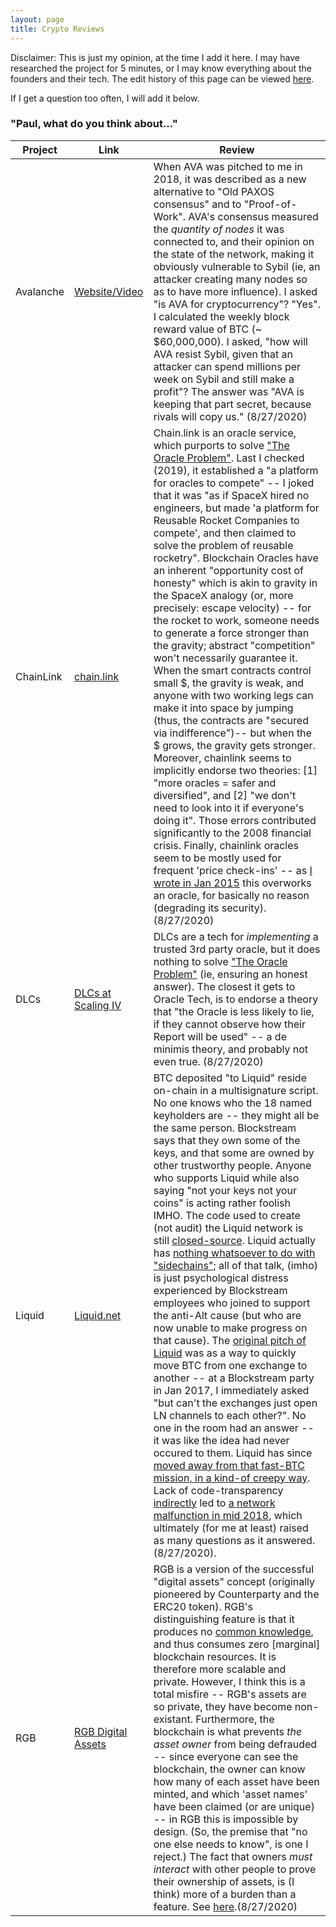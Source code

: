 ```yaml
---
layout: page
title: Crypto Reviews
---
```



Disclaimer: This is just my opinion, at the time I add it here. I may have researched the project for 5 minutes, or I may know everything about the founders and their tech. The edit history of this page can be viewed [here](https://github.com/truthcoin/www.truthcoin.info/commits/gh-pages/reviews).

If I get a question too often, I will add it below.

### "Paul, what do you think about..."

| Project | Link | Review |
|-|-|-|
| Avalanche | [Website/Video](https://www.avalabs.org/why-avalanche) | When AVA was pitched to me in 2018, it was described as a new alternative to "Old PAXOS consensus" and to "Proof-of-Work". AVA's consensus measured the *quantity of nodes* it was connected to, and their opinion on the state of the network, making it obviously vulnerable to Sybil (ie, an attacker creating many nodes so as to have more influence). I asked "is AVA for cryptocurrency"? "Yes". I calculated the weekly block reward value of BTC (~ $60,000,000). I asked, "how will AVA resist Sybil, given that an attacker can spend millions per week on Sybil and still make a profit"? The answer was "AVA is keeping that part secret, because rivals will copy us." (8/27/2020)|
| ChainLink | [chain.link](https://docs.chain.link/docs/reference-contracts) | Chain.link is an oracle service, which purports to solve ["The Oracle Problem"](https://www.infoq.com/presentations/blockchain-oracle-problems/). Last I checked (2019), it established a "a platform for oracles to compete" -- I joked that it was "as if SpaceX hired no engineers, but made 'a platform for Reusable Rocket Companies to compete', and then claimed to solve the problem of reusable rocketry". Blockchain Oracles have an inherent "opportunity cost of honesty" which is akin to gravity in the SpaceX analogy (or, more precisely: escape velocity) -- for the rocket to work, someone needs to generate a force stronger than the gravity; abstract "competition" won't necessarily guarantee it. When the smart contracts control small $, the gravity is weak, and anyone with two working legs can make it into space by jumping (thus, the contracts are "secured via indifference")-- but when the $ grows, the gravity gets stronger. Moreover, chainlink seems to implicitly endorse two theories: [1] "more oracles = safer and diversified", and [2] "we don't need to look into it if everyone's doing it". Those errors contributed significantly to the 2008 financial crisis. Finally, chainlink oracles seem to be mostly used for frequent 'price check-ins' -- as [I wrote in Jan 2015](https://www.truthcoin.info/blog/bitusd/#check-ins-frequency-doesnt-matter-only-accuracy) this overworks an oracle, for basically no reason (degrading its security). (8/27/2020)|
| DLCs | [DLCs at Scaling IV](https://scalingbitcoin.org/stanford2017/Day1/DryjaDLCscaling.pdf) | DLCs are a tech for *implementing* a trusted 3rd party oracle, but it does nothing to solve ["The Oracle Problem"](https://www.infoq.com/presentations/blockchain-oracle-problems/) (ie, ensuring an honest answer). The closest it gets to Oracle Tech, is to endorse a theory that "the Oracle is less likely to lie, if they cannot observe how their Report will be used" -- a de minimis theory, and probably not even true. (8/27/2020)|
| Liquid | [Liquid.net](https://liquid.net/) | BTC deposited "to Liquid" reside on-chain in a multisignature script. No one knows who the 18 named keyholders are -- they might all be the same person. Blockstream says that they own some of the keys, and that some are owned by other trustworthy people. Anyone who supports Liquid while also saying "not your keys not your coins" is acting rather foolish IMHO. The code used to create (not audit) the Liquid network is still [closed-source](https://twitter.com/adam3us/status/1267028989811609601?s=20). Liquid actually has [nothing whatsoever to do with "sidechains"](https://www.drivechain.info/blog/liquid/); all of that talk, (imho) is just psychological distress experienced by Blockstream employees who joined to support the anti-Alt cause (but who are now unable to make progress on that cause). The [original pitch of Liquid](https://web.archive.org/web/20170828010747/https://blockstream.com/liquid/) was as a way to quickly move BTC from one exchange to another -- at a Blockstream party in Jan 2017, I immediately asked "but can't the exchanges just open LN channels to each other?". No one in the room had an answer -- it was like the idea had never occured to them. Liquid has since [moved away from that fast-BTC mission, in a kind-of creepy way](https://twitter.com/thebluematt/status/1217910311774302208?lang=en). Lack of code-transparency [indirectly](https://twitter.com/_prestwich/status/1276318599410364416?s=20) led to [a network malfunction in mid 2018](https://www.coindesk.com/blockstreams-liquid-network-sent-8m-in-btc-unsafely-says-bitcoin-developer), which ultimately (for me at least) raised as many questions as it answered. (8/27/2020).|
| RGB | [RGB Digital Assets](https://raw.githubusercontent.com/LNP-BP/devcalls/master/RGB%20%26%20Spectrum%20explanation%20for%20business.pdf) | RGB is a version of the successful "digital assets" concept (originally pioneered by Counterparty and the ERC20 token). RGB's distinguishing feature is that it produces no [common knowledge](https://en.wikipedia.org/wiki/Common_knowledge_%28logic%29), and thus consumes zero [marginal] blockchain resources. It is therefore more scalable and private. However, I think this is a total misfire -- RGB's assets are so private, they have become non-existant. Furthermore, the blockchain is what prevents *the asset owner* from being defrauded -- since everyone can see the blockchain, the owner can know how many of each asset have been minted, and which 'asset names' have been claimed (or are unique) -- in RGB this is impossible by design. (So, the premise that "no one else needs to know", is one I reject.) The fact that owners *must interact* with other people to prove their ownership of assets, is (I think) more of a burden than a feature. See [here](https://twitter.com/Truthcoin/status/1291648014478651394).(8/27/2020)|

